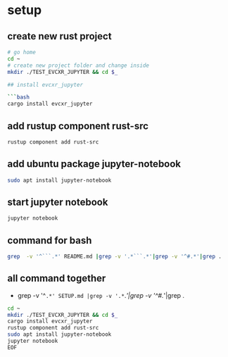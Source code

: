 # setup

## create new rust project

```bash
# go home
cd ~
# create new project folder and change inside
mkdir ./TEST_EVCXR_JUPYTER && cd $_

## install evcxr_jupyter

```bash
cargo install evcxr_jupyter

```

## add rustup component rust-src

```bash
rustup component add rust-src
```

## add ubuntu package jupyter-notebook

```bash
sudo apt install jupyter-notebook
```

## start jupyter notebook

```bash
jupyter notebook
```

## command for bash

```bash
grep  -v '^```.*' README.md |grep -v '.*```.*'|grep -v '^#.*'|grep .

```

## all command together

- grep  -v '^```.*' SETUP.md |grep -v '.*```.*'|grep -v '^#.*'|grep .

```bash
cd ~
mkdir ./TEST_EVCXR_JUPYTER && cd $_
cargo install evcxr_jupyter
rustup component add rust-src
sudo apt install jupyter-notebook
jupyter notebook
EOF
```
